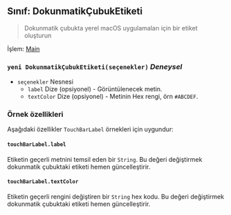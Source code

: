 ## Sınıf: DokunmatikÇubukEtiketi

> Dokunmatik çubukta yerel macOS uygulamaları için bir etiket oluşturun

İşlem: [Main](../tutorial/quick-start.md#main-process)

### `yeni DokunmatikÇubukEtiketi(seçenekler)` *Deneysel*

* `seçenekler` Nesnesi 
  * `label` Dize (opsiyonel) - Görüntülenecek metin.
  * `textColor` Dize (opsiyonel) - Metinin Hex rengi, örn `#ABCDEF`.

### Örnek özellikleri

Aşağıdaki özellikler `TouchBarLabel` örnekleri için uygundur:

#### `touchBarLabel.label`

Etiketin geçerli metnini temsil eden bir `String`. Bu değeri değiştirmek dokunmatik çubuktaki etiketi hemen güncelleştirir.

#### `touchBarLabel.textColor`

Etiketin geçerli rengini değiştiren bir `String` hex kodu. Bu değeri değiştirmek dokunmatik çubuktaki etiketi hemen güncelleştirir.